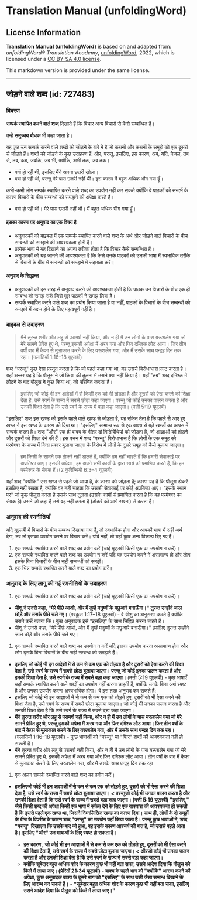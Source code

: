 # Translation Manual (unfoldingWord)

## License Information

**Translation Manual (unfoldingWord)** is based on and adapted from: _unfoldingWord® Translation Academy_, [unfoldingWord](https://unfoldingword.org/utw), 2022, which is licensed under a [CC BY-SA 4.0 license](https://creativecommons.org/licenses/by-sa/4.0/legalcode.en).

This markdown version is provided under the same license.



--------------------------------

## जोड़ने वाले शब्द (id: 727483)

### विवरण

**सम्पर्क स्थापित करने वाले शब्द** दिखाते हैं कि विचार अन्य विचारों से कैसे सम्बन्धित हैं।

उन्हें **समुच्चय बोधक** भी कहा जाता है।

यह पृष्ठ उन सम्पर्क करने वाले शब्दों को जोड़ने के बारे में है जो कथनों और कथनों के समूहों को एक दूसरों से जोड़ते हैं। शब्दों को जोड़ने के कुछ उदाहरण हैं: और, परन्तु, इसलिए, इस कारण, अब, यदि, केवल, तब से, तब, कब, जबकि, जब भी, क्योंकि, अभी तक, जब तक।

* वर्षा हो रही थी, इसलिए मैंने अपना छतरी खोला।
* वर्षा हो रही थी, परन्तु मेरे पास छतरी नहीं थी। इस कारण मैं बहुत अधिक भीग गया हूँ।

कभी\-कभी लोग सम्पर्क स्थापित करने वाले शब्द का उपयोग नहीं कर सकते क्योंकि वे पाठकों को सन्दर्भ के कारण विचारों के बीच सम्बन्धों को समझने की अपेक्षा करते हैं।

* वर्षा हो रही थी। मेरे पास छतरी नहीं थी। मैं बहुत अधिक भीग गया हूँ।

#### इसका कारण यह अनुवाद का एक विषय है

* अनुवादकों को बाइबल में एक सम्पर्क स्थापित करने वाले शब्द के अर्थ और जोड़ने वाले विचारों के बीच सम्बन्धों को समझने की आवश्यकता होती है।
* प्रत्येक भाषा में यह दिखाने का अपना तरीका होता है कि विचार कैसे सम्बन्धित हैं।
* अनुवादकों को यह जानने की आवश्यकता है कि कैसे उनके पाठकों को उनकी भाषा में स्वभाविक तरीके से विचारों के बीच में सम्बन्धों को समझने में सहायता करें।

#### अनुवाद के सिद्धान्त

* अनुवादकों को इस तरह से अनुवाद करने की आवश्यकता होती है कि पाठक उन विचारों के बीच एक ही सम्बन्ध को समझ सकें जिसे मूल पाठकों ने समझ लिया है।
* सम्पर्क स्थापित करने वाले शब्द का प्रयोग किया जाता है या नहीं, पाठकों के विचारों के बीच सम्बन्धों को समझने में सक्षम होने के लिए महत्वपूर्ण नहीं है।

### बाइबल से उदाहरण

> मैंने तुरन्त शरीर और लहू से परामर्श नहीं किया, और न ही मैं उन लोगों के पास यरूशलेम गया जो मेरे सामने प्रेरित हुए थे, परन्तु इसकी अपेक्षा मैं अरब गया और फिर दमिश्क लौट आया। फिर तीन वर्षों बाद मैं कैफा से मुलाकात करने के लिए यरूशलेम गया, और मैं उसके साथ पन्द्रह दिन तक रहा। (गलातियों 1:16–18 यूएलबी)

शब्द "परन्तु" कुछ ऐसा प्रस्तुत करता है कि जो पहले कहा गया था, यह उससे विरोधाभास प्रगट करता है। यहाँ अन्तर यह है कि पौलुस ने जो किया की तुलना में उसने क्या नहीं किया है। यहाँ "तब" शब्द दमिश्क में लौटने के बाद पौलुस ने कुछ किया था, को परिचित कराता है।

> इसलिए जो कोई भी इन आदेशों में से किसी एक को भी तोड़ता है और दूसरों को ऐसा करने की शिक्षा देता है, उसे स्वर्ग के राज्य में सबसे छोटा कहा जाएगा। परन्तु जो कोई उनका पालन करता है और उनकी शिक्षा देता है कि उसे स्वर्ग के राज्य में बड़ा कहा जाएगा। (मत्ती 5:19 यूएलबी)

"इसलिए" शब्द इस खण्ड को इसके पहले वाले खण्ड से जोड़ता है, यह संकेत देता है कि पहले से आए हुए खण्ड ने इस खण्ड के कारण को दिया था। "इसलिए" सामान्य रूप से एक वाक्य से बड़े खण्डों का आपस में सम्पर्क करता है। शब्द "और" एक ही वाक्य के भीतर दो गितिविधियों को जोड़ता है, जो आज्ञाओं को तोड़ने और दूसरों को शिक्षा देने की हैं। इस वचन में शब्द "परन्तु" विरोधाभास है कि लोगों के एक समूह को परमेश्वर के राज्य में किस प्रकार बुलाया जाएगा के विरोध में लोगों के दूसरे समूह को कैसे बुलाया जाएगा।

> हम किसी के सामने एक ठोकरें नहीं डालते हैं, क्योंकि हम नहीं चाहते हैं कि हमारी सेवाकाई पर अप्रतिष्ठा आए। इसकी अपेक्षा , हम अपने सभी कार्यों के द्वारा स्वयं को प्रमाणित करते हैं, कि हम परमेश्वर के सेवक हैं।(2 कुरिन्थियों 6:3–4 यूएलबी)

यहाँ शब्द "क्योंकि" उस खण्ड से पहले जो आया है, के कारण को जोड़ता है; कारण यह है कि पौलुस ठोकरें इसलिए नहीं रखता है, क्योंकि वह नहीं चाहता कि उसकी सेवाकाई पर कोई अप्रतिष्ठा आए। "इसके स्थान पर" जो कुछ पौलुस करता है उसके साथ तुलना (उसके कामों से प्रमाणित करता है कि वह परमेश्वर का सेवक है) उसने जो कहा है उसे वह नहीं करता है (ठोकरें को आगे रखना) से करता है।

### अनुवाद की रणनीतियाँ

यदि यूएलबी में विचारों के बीच सम्बन्ध दिखाया गया है, तो स्वभाविक होगा और आपकी भाषा में सही अर्थ देगा, तब तो इसका उपयोग करने पर विचार करें। यदि नहीं, तो यहाँ कुछ अन्य विकल्प दिए गए हैं।

1. एक सम्पर्क स्थापित करने वाले शब्द का प्रयोग करें (चाहे यूएलबी किसी एक का उपयोग न करे)।
2. एक सम्पर्क स्थापित करने वाले शब्द का उपयोग न करें यदि यह उपयोग करने में असामान्य हो और लोग इसके बिना विचारों के बीच सही सम्बन्धों को समझें।
3. एक भिन्न सम्पर्क स्थापित करने वाले शब्द का प्रयोग करें।

### अनुवाद के लिए लागू की गई रणनीतियों के उदाहरण

1. एक सम्पर्क स्थापित करने वाले शब्द का प्रयोग करें (चाहे यूएलबी किसी एक का उपयोग न करे)।

* **यीशु ने उनसे कहा, "मेरे पीछे आओ, और मैं तुम्हें मनुष्यों के मछुआरे बनाऊँगा।" तुरन्त उन्होंने जाल छोड़े और उसके पीछे चले गए।** (मरकुस 1:17–18 यूएलबी) \- वे यीशु का अनुसरण करते हैं क्योंकि उसने उन्हें बताया कि। कुछ अनुवादक इसे "इसलिए" के साथ चिह्नित करना चाहते हैं।
* यीशु ने उनसे कहा, "मेरे पीछे आओ, और मैं तुम्हें मनुष्यों के मछुआरे बनाऊँगा।" इसलिए तुरन्त उन्होंने जाल छोड़े और उसके पीछे चले गए।

1. एक सम्पर्क स्थापित करने वाले शब्द का उपयोग न करें यदि इसका उपयोग करना असामान्य होगा और लोग इसके बिना विचारों के बीच सही सम्बन्ध को समझते हैं।

* **इसलिए जो कोई भी इन आदेशों में से कम से कम एक को तोड़ता है और दूसरों को ऐसा करने की शिक्षा देता है, उसे स्वर्ग के राज्य में सबसे छोटा बुलाया जाएगा। परन्तु जो कोई इनका पालन करता है और इनकी शिक्षा देता है, उसे स्वर्ग के राज्य में सबसे बड़ा कहा जाएगा।** (मत्ती 5:19 यूएलबी) \- कुछ भाषाएँ यहाँ सम्पर्क स्थापित करने वाले शब्दों का उपयोग नहीं करना चाहती हैं, क्योंकि उनके बिना अर्थ स्पष्ट है और उनका उपयोग करना अस्वभाविक होगा। वे इस तरह अनुवाद कर सकते हैं:
* इसलिए जो कोई भी इन आज्ञाओं में से कम से कम एक को तोड़ते हुए, दूसरों को भी ऐसा करने की शिक्षा देता है, उसे स्वर्ग के राज्य में सबसे छोटा बुलाया जाएगा। जो कोई भी उनका पालन करता है और उनकी शिक्षा देता है कि उसे स्वर्ग के राज्य में सबसे बड़ा कहा जाएगा।
* **मैंने तुरन्त शरीर और लहू से परामर्श नहीं किया, और न ही मैं उन लोगों के पास यरूशलेम गया जो मेरे सामने प्रेरित हुए थे, परन्तु इसकी अपेक्षा मैं अरब गया और फिर दमिश्क लौट आया। फिर तीन वर्षों के बाद मैं कैफा से मुलाकात करने के लिए यरूशलेम गया, और मैं उसके साथ पन्द्रह दिन तक रहा।** (गलातियों 1:16–18 यूएलबी) \- कुछ भाषाओं को "परन्तु" या "फिर" शब्दों की आवश्यकता नहीं हो सकती है।
* मैंने तुरन्त शरीर और लहू से परामर्श नहीं किया, और न ही मैं उन लोगों के पास यरूशलेम गया जो मेरे सामने प्रेरित हुए थे. इसकी अपेक्षा मैं अरब गया और फिर दमिश्क लौट आया। तीन वर्षों के बाद मैं कैफा से मुलाकात करने के लिए यरूशलेम गया, और मैं उसके साथ पन्द्रह दिन तक रहा

1. एक अलग सम्पर्क स्थापित करने वाले शब्द का प्रयोग करें।

* **इसलिएजो कोई भी इन आज्ञाओं में से कम से कम एक को तोड़ते हुए, दूसरों को भी ऐसा करने की शिक्षा देता है, उसे स्वर्ग के राज्य में सबसे छोटा बुलाया जाएगा। \< परन्तुजो कोई भी उनका पालन करता है और उनकी शिक्षा देता है कि उसे स्वर्ग के राज्य में सबसे बड़ा कहा जाएगा। (मत्ती 5:19 यूएलबी) "इसलिए," जैसे किसी शब्द की अपेक्षा किसी एक भाषा में संकेत देने के लिए एक वाक्यांश की आवश्यकता हो सकती है कि इससे पहले एक खण्ड था, जिसने निम्नलिखित खण्ड का कारण दिया। साथ ही, लोगों के दो समूहों के बीच के विपरीत के कारण शब्द "परन्तु" का उपयोग यहाँ किया जाता है। परन्तु कुछ भाषाओं में, शब्द "परन्तु" दिखाएगा कि उसके बाद जो हुआ, वह इसके कारण आश्चर्य की बात है, जो उससे पहले आता है। इसलिए "और" उन भाषाओं के लिए स्पष्ट हो सकता है।**

    + **इस कारण , जो कोई भी इन आज्ञाओं में से कम से कम एक को तोड़ते हुए, दूसरों को भी ऐसा करने की शिक्षा देता है, उसे स्वर्ग के राज्य में सबसे छोटा बुलाया जाएगा। \< औरजो कोई भी उनका पालन करता है और उनकी शिक्षा देता है कि उसे स्वर्ग के राज्य में सबसे बड़ा कहा जाएगा।**

    - **क्योंकि सूबेदार बहुत अधिक शोर के कारण कुछ भी नहीं बता सका, उसने आदेश दिया कि पौलुस को किले में लाया जाए। (प्रेरितों 21:34 यूएलबी) \- वाक्य के पहले भाग को "क्योंकि" आरम्भ करने की अपेक्षा, कुछ अनुवादक वाक्य के दूसरे भाग को "इसलिए" के साथ उसी जैसा सम्बन्ध दिखाने के लिए आरम्भ कर सकते हैं।**
                - **"सूबेदार बहुत अधिक शोर के कारण कुछ भी नहीं बता सका, इसलिए उसने आदेश दिया कि पौलुस को किले में लाया जाए।"**


